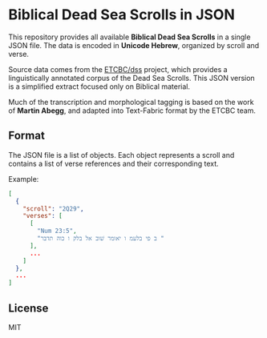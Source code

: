 # Biblical Dead Sea Scrolls in JSON

This repository provides all available **Biblical Dead Sea Scrolls** in a single JSON file. The data is encoded in **Unicode Hebrew**, organized by scroll and verse.

Source data comes from the [ETCBC/dss](https://github.com/ETCBC/dss) project, which provides a linguistically annotated corpus of the Dead Sea Scrolls. This JSON version is a simplified extract focused only on Biblical material.

Much of the transcription and morphological tagging is based on the work of **Martin Abegg**, and adapted into Text-Fabric format by the ETCBC team.

## Format

The JSON file is a list of objects. Each object represents a scroll and contains a list of verse references and their corresponding text.

Example:

```json
[
  {
    "scroll": "2Q29",
    "verses": [
      [
        "Num 23:5",
        "ב פי בלעמ ו יאומר שׁוב אל בלק ו כוה תדבר "
      ],
      ...
    ]
  },
  ...
]
```

## License

MIT
